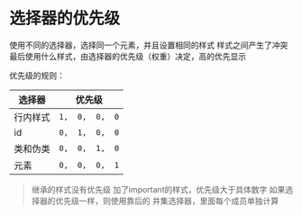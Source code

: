 # 选择器的优先级
使用不同的选择器，选择同一个元素，并且设置相同的样式
样式之间产生了冲突
最后使用什么样式，由选择器的优先级（权重）决定，高的优先显示

优先级的规则：

|  选择器  |     优先级     |
| -------- | -------------- |
| 行内样式 | `1,  0,  0,  0` |
| id       | `0,  1,  0,  0` |
| 类和伪类 | `0,  0,  1,  0` |
| 元素     | `0,  0,  0,  1` |


> 继承的样式没有优先级
> 加了important的样式，优先级大于具体数字
> 如果选择器的优先级一样，则使用靠后的
> 并集选择器，里面每个成员单独计算